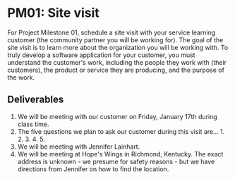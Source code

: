 # PM01: Site visit

For Project Milestone 01, schedule a site visit with your service learning customer (the community partner you will be working for). The goal of the site visit is to learn more about the organization you will be working with. To truly develop a software application for your customer, you must understand the customer's work, including the people they work with (their customers), the product or service they are producing, and the purpose of the work. 

## Deliverables

1. We will be meeting with our customer on Friday, January 17th during class time.
2. The five questions we plan to ask our customer during this visit are...
    1.
    2.
    3.
    4.
    5.
3. We will be meeting with Jennifer Lainhart.
4. We will be meeting at Hope's Wings in Richmond, Kentucky. The exact address is unknown - we presume for safety reasons - but we have directions from Jennifer on how to find the location.
